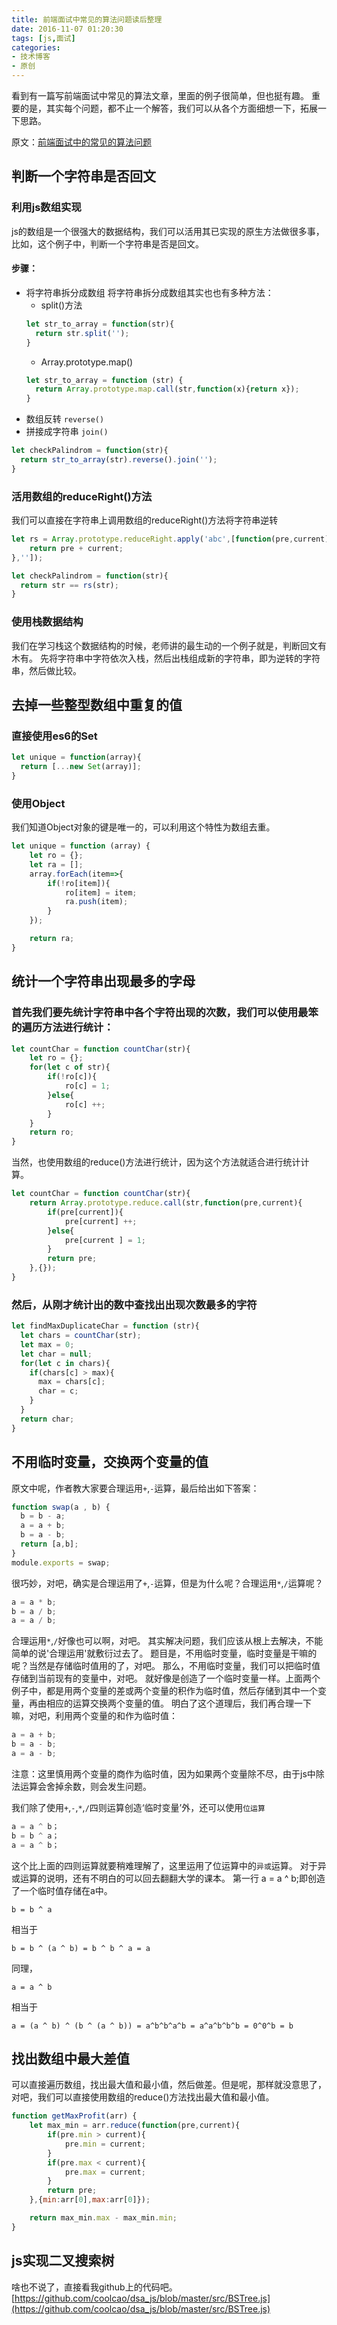 ```yaml
---
title: 前端面试中常见的算法问题读后整理
date: 2016-11-07 01:20:30
tags: [js,面试]
categories:
- 技术博客
- 原创
---
```


看到有一篇写前端面试中常见的算法文章，里面的例子很简单，但也挺有趣。
重要的是，其实每个问题，都不止一个解答，我们可以从各个方面细想一下，拓展一下思路。

<!-- more -->

原文：[前端面试中的常见的算法问题](http://www.jackpu.com/qian-duan-mian-shi-zhong-de-chang-jian-de-suan-fa-wen-ti/)

## 判断一个字符串是否回文
### 利用js数组实现
js的数组是一个很强大的数据结构，我们可以活用其已实现的原生方法做很多事，比如，这个例子中，判断一个字符串是否是回文。
#### 步骤：
* 将字符串拆分成数组
将字符串拆分成数组其实也也有多种方法：
  * split()方法
  ```javascript
  let str_to_array = function(str){
    return str.split('');
  }
  ```
  * Array.prototype.map()
  ```javascript
  let str_to_array = function (str) {
    return Array.prototype.map.call(str,function(x){return x});
  }
  ```
* 数组反转  `reverse()`
* 拼接成字符串 `join()`

```javascript
let checkPalindrom = function(str){
  return str_to_array(str).reverse().join('');
}
```

### 活用数组的reduceRight()方法
我们可以直接在字符串上调用数组的reduceRight()方法将字符串逆转
```javascript
let rs = Array.prototype.reduceRight.apply('abc',[function(pre,current){
    return pre + current;
},'']);
```

```javascript
let checkPalindrom = function(str){
  return str == rs(str);
}
```

### 使用栈数据结构
我们在学习栈这个数据结构的时候，老师讲的最生动的一个例子就是，判断回文有木有。
先将字符串中字符依次入栈，然后出栈组成新的字符串，即为逆转的字符串，然后做比较。

## 去掉一些整型数组中重复的值
### 直接使用es6的Set
```javascript
let unique = function(array){
  return [...new Set(array)];
}
```

### 使用Object
我们知道Object对象的键是唯一的，可以利用这个特性为数组去重。
```javascript
let unique = function (array) {
    let ro = {};
    let ra = [];
    array.forEach(item=>{
        if(!ro[item]){
            ro[item] = item;
            ra.push(item);
        }
    });

    return ra;
}
```

## 统计一个字符串出现最多的字母
### 首先我们要先统计字符串中各个字符出现的次数，我们可以使用最笨的遍历方法进行统计：
```javascript
let countChar = function countChar(str){
    let ro = {};
    for(let c of str){
        if(!ro[c]){
            ro[c] = 1;
        }else{
            ro[c] ++;
        }
    }
    return ro;
}
```
当然，也使用数组的reduce()方法进行统计，因为这个方法就适合进行统计计算。
```javascript
let countChar = function countChar(str){
    return Array.prototype.reduce.call(str,function(pre,current){
        if(pre[current]){
            pre[current] ++;
        }else{
            pre[current ] = 1;
        }
        return pre;
    },{});
}
```
### 然后，从刚才统计出的数中查找出出现次数最多的字符
```javascript
let findMaxDuplicateChar = function (str){
  let chars = countChar(str);
  let max = 0;
  let char = null;
  for(let c in chars){
    if(chars[c] > max){
      max = chars[c];
      char = c;
    }
  }
  return char;
}
```

## 不用临时变量，交换两个变量的值
原文中呢，作者教大家要合理运用`+`,`-`运算，最后给出如下答案：
```javascript
function swap(a , b) {  
  b = b - a;
  a = a + b;
  b = a - b;
  return [a,b];
}
module.exports = swap;  
```
很巧妙，对吧，确实是合理运用了`+`,`-`运算，但是为什么呢？合理运用`*`,`/`运算呢？
```javascript
a = a * b;
b = a / b;
a = a / b;
```
合理运用`*`,`/`好像也可以啊，对吧。
其实解决问题，我们应该从根上去解决，不能简单的说'合理运用'就敷衍过去了。
题目是，不用临时变量，临时变量是干嘛的呢？当然是存储临时值用的了，对吧。
那么，不用临时变量，我们可以把临时值存储到当前现有的变量中，对吧。
就好像是创造了一个临时变量一样。上面两个例子中，都是用两个变量的差或两个变量的积作为临时值，然后存储到其中一个变量，再由相应的运算交换两个变量的值。
明白了这个道理后，我们再合理一下嘛，对吧，利用两个变量的和作为临时值：
```javascript
a = a + b;
b = a - b;
a = a - b;
```
注意：这里慎用两个变量的商作为临时值，因为如果两个变量除不尽，由于js中除法运算会舍掉余数，则会发生问题。

我们除了使用`+`,`-`,`*`,`/`四则运算创造‘临时变量’外，还可以使用`位运算`
```javascript
a = a ^ b；
b = b ^ a；
a = a ^ b；
```
这个比上面的四则运算就要稍难理解了，这里运用了位运算中的`异或`运算。
对于异或运算的说明，还有不明白的可以回去翻翻大学的课本。
第一行 a = a ^ b;即创造了一个临时值存储在a中。

`b = b ^ a`

相当于

`b = b ^ (a ^ b) = b ^ b ^ a = a`

同理，

`a = a ^ b`

相当于

`a = (a ^ b) ^ (b ^ (a ^ b)) = a^b^b^a^b = a^a^b^b^b = 0^0^b = b`



## 找出数组中最大差值
可以直接遍历数组，找出最大值和最小值，然后做差。但是呢，那样就没意思了，对吧，我们可以直接使用数组的reduce()方法找出最大值和最小值。
```javascript
function getMaxProfit(arr) {
    let max_min = arr.reduce(function(pre,current){
        if(pre.min > current){
            pre.min = current;
        }
        if(pre.max < current){
            pre.max = current;
        }
        return pre;
    },{min:arr[0],max:arr[0]});

    return max_min.max - max_min.min;
}
```

## js实现二叉搜索树
啥也不说了，直接看我github上的代码吧。
[https://github.com/coolcao/dsa_js/blob/master/src/BSTree.js](https://github.com/coolcao/dsa_js/blob/master/src/BSTree.js)
